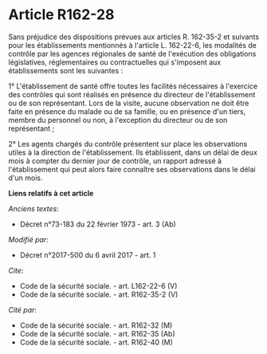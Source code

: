 # Article R162-28

Sans préjudice des dispositions prévues aux articles R. 162-35-2 et suivants pour les établissements mentionnés à l'article
L. 162-22-6, les modalités de contrôle par les agences régionales de santé de l'exécution des obligations législatives,
réglementaires ou contractuelles qui s'imposent aux établissements sont les suivantes : 

1° L'établissement de santé offre toutes les facilités nécessaires à l'exercice des contrôles qui sont réalisés en présence
du directeur de l'établissement ou de son représentant. Lors de la visite, aucune observation ne doit être faite en présence
du malade ou de sa famille, ou en présence d'un tiers, membre du personnel ou non, à l'exception du directeur ou de son
représentant ; 

2° Les agents chargés du contrôle présentent sur place les observations utiles à la direction de l'établissement. Ils
établissent, dans un délai de deux mois à compter du dernier jour de contrôle, un rapport adressé à l'établissement qui peut
alors faire connaître ses observations dans le délai d'un mois.

**Liens relatifs à cet article**

_Anciens textes_:

  - Décret n°73-183 du 22 février 1973 - art. 3 (Ab)

_Modifié par_:

  - Décret n°2017-500 du 6 avril 2017 - art. 1

_Cite_:

  - Code de la sécurité sociale. - art. L162-22-6 (V)
  - Code de la sécurité sociale. - art. R162-35-2 (V)

_Cité par_:

  - Code de la sécurité sociale. - art. R162-32 (M)
  - Code de la sécurité sociale. - art. R162-35 (Ab)
  - Code de la sécurité sociale. - art. R162-40 (M)
